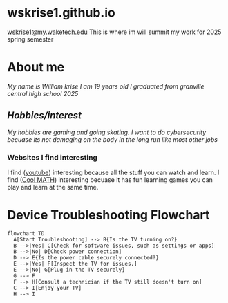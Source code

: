 # wskrise1.github.io

wskrise1@my.waketech.edu
This is where im will summit my work for 2025 spring semester
# About me
_My name is William krise_
_I am 19 years old_
_I graduated from granville central high school 2025_
##  _Hobbies/interest_
_My hobbies are gaming and going skating._
_I want to do cybersecurity becuase its not damaging on the body in the long run like most other jobs_
### Websites I find interesting 
I find ([youtube](https://www.youtube.com/)) interesting because all the stuff you can watch and learn.
I find ([Cool MATH](https://www.coolmathgames.com)) interesting becuase it has fun learning games you can play and learn at the same time.
# Device Troubleshooting Flowchart

```mermaid
flowchart TD
  A[Start Troubleshooting] --> B{Is the TV turning on?}
  B -->|Yes| C[Check for software issues, such as settings or apps]
  B -->|No| D[Check power connection]
  D --> E{Is the power cable securely connected?}
  E -->|Yes| F[Inspect the TV for issues.]
  E -->|No| G[Plug in the TV securely]
  G --> F
  F --> H[Consult a technician if the TV still doesn't turn on]
  C --> I[Enjoy your TV]
  H --> I




